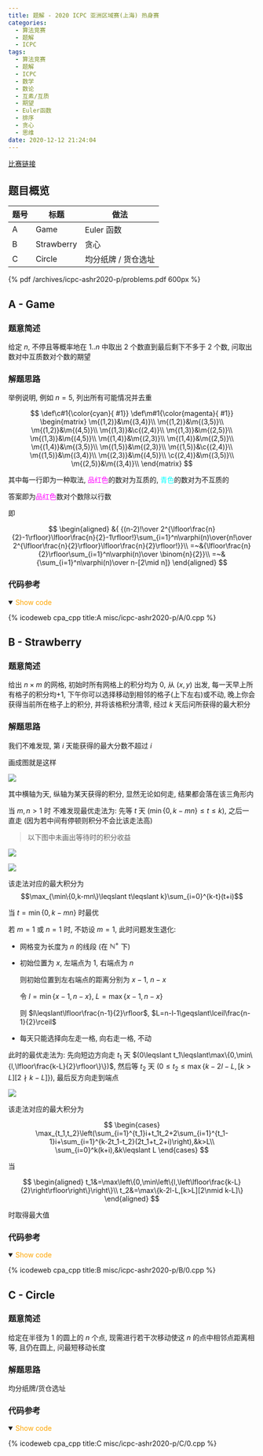 ```yaml
---
title: 题解 - 2020 ICPC 亚洲区域赛(上海) 热身赛
categories:
  - 算法竞赛
  - 题解
  - ICPC
tags:
  - 算法竞赛
  - 题解
  - ICPC
  - 数学
  - 数论
  - 互素/互质
  - 期望
  - Euler函数
  - 排序
  - 贪心
  - 思维
date: 2020-12-12 21:24:04
---
```


[比赛链接](https://ac.nowcoder.com/acm/contest/9731)

<!-- more -->

## 题目概览

| 题号 | 标题       | 做法                |
| ---- | ---------- | ------------------- |
| A    | Game       | Euler 函数          |
| B    | Strawberry | 贪心                |
| C    | Circle     | 均分纸牌 / 货仓选址 |

<!-- [官方题解](official_solutions.zip) -->

{% pdf /archives/icpc-ashr2020-p/problems.pdf 600px %}

## A - Game

### 题意简述

给定 $n$, 不停且等概率地在 $1..n$ 中取出 $2$ 个数直到最后剩下不多于 $2$ 个数, 问取出数对中互质数对个数的期望

### 解题思路

举例说明, 例如 $n=5$, 列出所有可能情况并去重

$$
\def\c#1{\color{cyan}{ #1}}
\def\m#1{\color{magenta}{ #1}}
\begin{matrix}
  \m{(1,2)}&\m{(3,4)}\\
  \m{(1,2)}&\m{(3,5)}\\
  \m{(1,2)}&\m{(4,5)}\\
  \m{(1,3)}&\c{(2,4)}\\
  \m{(1,3)}&\m{(2,5)}\\
  \m{(1,3)}&\m{(4,5)}\\
  \m{(1,4)}&\m{(2,3)}\\
  \m{(1,4)}&\m{(2,5)}\\
  \m{(1,4)}&\m{(3,5)}\\
  \m{(1,5)}&\m{(2,3)}\\
  \m{(1,5)}&\c{(2,4)}\\
  \m{(1,5)}&\m{(3,4)}\\
  \m{(2,3)}&\m{(4,5)}\\
  \c{(2,4)}&\m{(3,5)}\\
  \m{(2,5)}&\m{(3,4)}\\
\end{matrix}
$$

其中每一行即为一种取法, <font color="magenta">品红色</font>的数对为互质的, <font color="cyan">青色</font>的数对为不互质的

答案即为<font color="magenta">品红色</font>数对个数除以行数

即

$$
\begin{aligned}
  &{ {(n-2)!\over 2^{\lfloor\frac{n}{2}-1\rfloor}\lfloor\frac{n}{2}-1\rfloor!}\sum_{i=1}^n\varphi(n)\over{n!\over 2^{\lfloor\frac{n}{2}\rfloor}\lfloor\frac{n}{2}\rfloor!}}\\
  =~&{\lfloor\frac{n}{2}\rfloor\sum_{i=1}^n\varphi(n)\over \binom{n}{2}}\\
  =~&{\sum_{i=1}^n\varphi(n)\over n-[2\mid n]}
\end{aligned}
$$

### 代码参考

<details open>
<summary><font color='orange'>Show code</font></summary>

{% icodeweb cpa_cpp title:A misc/icpc-ashr2020-p/A/0.cpp %}

</details>

## B - Strawberry

### 题意简述

给出 $n\times m$ 的网格, 初始时所有网格上的积分均为 $0$, 从 $(x,y)$ 出发, 每一天早上所有格子的积分均+1, 下午你可以选择移动到相邻的格子(上下左右)或不动, 晚上你会获得当前所在格子上的积分, 并将该格积分清零, 经过 $k$ 天后问所获得的最大积分

### 解题思路

我们不难发现, 第 $i$ 天能获得的最大分数不超过 $i$

画成图就是这样

![](B-1.svg)

其中横轴为天, 纵轴为某天获得的积分, 显然无论如何走, 结果都会落在该三角形内

当 $m,n>1$ 时
不难发现最优走法为: 先等 $t$ 天 $(\min\{0,k-mn\}\leqslant t\leqslant k)$, 之后一直走 (因为若中间有停顿则积分不会比该走法高)

> 以下图中未画出等待时的积分收益

![](B-2.svg)

![](B-3.svg)

该走法对应的最大积分为
$$\max_{\min\{0,k-mn\}\leqslant t\leqslant k}\sum_{i=0}^{k-t}(t+i)$$

当 $t=\min\{0,k-mn\}$ 时最优

若 $m=1$ 或 $n=1$ 时, 不妨设 $m=1$, 此时问题发生退化:

- 网格变为长度为 $n$ 的线段 (在 $\mathbb{N}^+$ 下)
- 初始位置为 $x$, 左端点为 $1$, 右端点为 $n$

  则初始位置到左右端点的距离分别为 $x-1,~n-x$

  令 $l=\min\{x-1,n-x\}$, $L=\max\{x-1,n-x\}$

  则 $l\leqslant\lfloor\frac{n-1}{2}\rfloor$, $L=n-l-1\geqslant\lceil\frac{n-1}{2}\rceil$

- 每天只能选择向左走一格, 向右走一格, 不动

此时的最优走法为: 先向短边方向走 $t_1$ 天 $(0\leqslant t_1\leqslant\max\{0,\min\{l,\lfloor\frac{k-L}{2}\rfloor\}\})$, 然后等 $t_2$ 天 $(0\leqslant t_2\leqslant\max\{k-2l-L,[k>L][2\nmid k-L]\})$, 最后反方向走到端点

![](B-4.svg)

该走法对应的最大积分为

$$
\begin{cases}
  \max_{t_1,t_2}\left(\sum_{i=1}^{t_1}i+t_1t_2+2\sum_{i=1}^{t_1-1}i+\sum_{i=1}^{k-2t_1-t_2}(2t_1+t_2+i)\right),&k>L\\
  \sum_{i=0}^k(k+i),&k\leqslant L
\end{cases}
$$

当

$$
\begin{aligned}
  t_1&=\max\left\{0,\min\left\{l,\left\lfloor\frac{k-L}{2}\right\rfloor\right\}\right\}\\
  t_2&=\max\{k-2l-L,[k>L][2\nmid k-L]\}
\end{aligned}
$$

时取得最大值

### 代码参考

<details open>
<summary><font color='orange'>Show code</font></summary>

{% icodeweb cpa_cpp title:B misc/icpc-ashr2020-p/B/0.cpp %}

</details>

## C - Circle

### 题意简述

给定在半径为 $1$ 的圆上的 $n$ 个点, 现需进行若干次移动使这 $n$ 的点中相邻点距离相等, 且仍在圆上, 问最短移动长度

### 解题思路

均分纸牌/货仓选址

### 代码参考

<details open>
<summary><font color='orange'>Show code</font></summary>

{% icodeweb cpa_cpp title:C misc/icpc-ashr2020-p/C/0.cpp %}

</details>
